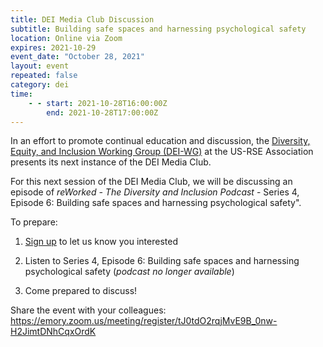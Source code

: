 ```yaml
---
title: DEI Media Club Discussion
subtitle: Building safe spaces and harnessing psychological safety
location: Online via Zoom
expires: 2021-10-29
event_date: "October 28, 2021"
layout: event
repeated: false
category: dei
time:
    - - start: 2021-10-28T16:00:00Z
        end: 2021-10-28T17:00:00Z
---
```


In an effort to promote continual education and discussion, the [Diversity,
Equity, and Inclusion Working Group
(DEI-WG)](https://us-rse.org/wg/dei/)
at the US-RSE Association presents its next instance of the DEI Media Club.

For this next session of the DEI Media Club, we will be discussing an episode
of *reWorked - The Diversity and Inclusion
Podcast* - Series 4, Episode 6: Building safe
spaces and harnessing psychological
safety".

To prepare:

1. [Sign
   up](https://emory.zoom.us/meeting/register/tJ0tdO2rqjMvE9B_0nw-H2JimtDNhCqxOrdK)
   to let us know you interested

2. Listen to Series 4, Episode 6: Building safe spaces and harnessing
   psychological safety (*podcast no longer available*)

3. Come prepared to discuss!

Share the event with your colleagues:
https://emory.zoom.us/meeting/register/tJ0tdO2rqjMvE9B_0nw-H2JimtDNhCqxOrdK
